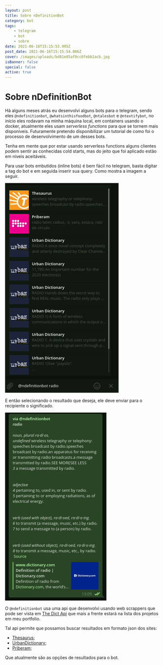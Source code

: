 ```yaml
---
layout: post
title: Sobre nDefinitionBot
category: bot
tags:
    - telegram
    - bot
    - sobre
date: 2021-06-16T15:15:53.995Z
post_date: 2021-06-16T15:15:54.006Z
cover: /images/uploads/bd81e85af9cc0febb2acb.jpg
isBanner: false
special: false
active: true
---
```


# Sobre nDefinitionBot

Há alguns meses atrás eu desenvolvi alguns bots para o telegram, sendo eles `@ndefinitionbot`, `@whatsinthisfoodbot`, `@ntalesbot` e `@ntextifybot`, no início eles rodavam na minha máquina local, em containers usando o docker, atualmente eles usam _serverless functions_ para que se tornem mais disponíveis. Futuramente pretendo disponibilizar um tutorial de como foi o processo de desenvolvimento de um desses bots.

Tenha em mente que por estar usando serverless functions alguns clientes podem sentir as conhecidas cold starts, mas do jeito que foi aplicado estão em níveis aceitáveis.

Para usar bots embutidos (inline bots) é bem fácil no telegram, basta digitar a tag do bot e em seguida inserir sua query. Como mostra a imagem a seguir.

![Resultados para a query "radio"](/images/uploads/imagem1.png "Resultados para a query radio'")

E então selecionando o resultado que deseja, ele deve enviar para o recipiente o significado.

![Resultado para o recipiente desejado.](/images/uploads/imagem2.png "Resultado para o recipiente desejado.")

O `@ndefinitionbot` usa uma api que desenvolvi usando web scrappers que pode ser vista em [The Dict Api](https://github.com/Jorgen-Jr/TheDictApi) que mais a frente estará na lista dos projetos em meu portfolio.

Tal api permite que possamos buscar resultados em formato json dos sites:

-   [Thesaurus](http://word.com);
-   [UrbanDictionary](http://urbandictionary.com);
-   [Priberam](https://dicionario.priberam.org);

Que atualmente são as opções de resultados para o bot.
